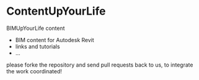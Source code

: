 # ContentUpYourLife
BIMUpYourLife content

- BIM content for Autodesk Revit
- links and tutorials
- ...

please forke the repository and send pull requests back to us, to integrate the work coordinated!
